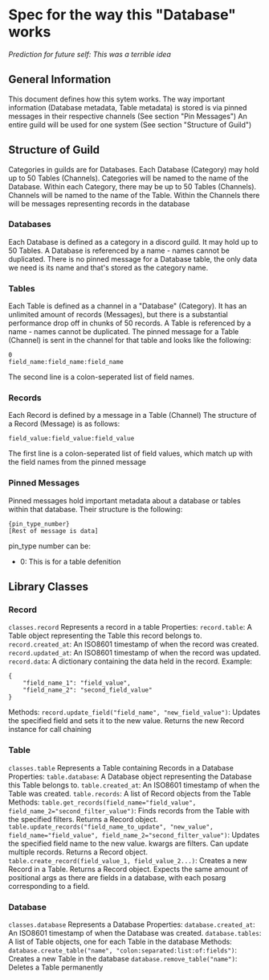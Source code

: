 # Spec for the way this "Database" works
*Prediction for future self: This was a terrible idea*

## General Information
This document defines how this sytem works.
The way important information (Database metadata, Table metadata) is stored is via pinned messages in their respective channels (See section "Pin Messages")
An entire guild will be used for one system (See section "Structure of Guild")

## Structure of Guild
Categories in guilds are for Databases.
Each Database (Category) may hold up to 50 Tables (Channels).
Categories will be named to the name of the Database.
Within each Category, there may be up to 50 Tables (Channels).
Channels will be named to the name of the Table.
Within the Channels there will be messages representing records in the database

### Databases
Each Database is defined as a category in a discord guild. It may hold up to 50 Tables.
A Database is referenced by a name - names cannot be duplicated.
There is no pinned message for a Database table, the only data we need is its name and that's stored as the category name.

### Tables
Each Table is defined as a channel in a "Database" (Category). It has an unlimited amount of records (Messages), but there is a substantial performance drop off in chunks of 50 records.
A Table is referenced by a name - names cannot be duplicated.
The pinned message for a Table (Channel) is sent in the channel for that table and looks like the following:
```
0
field_name:field_name:field_name
```
The second line is a colon-seperated list of field names.

### Records
Each Record is defined by a message in a Table (Channel)
The structure of a Record (Message) is as follows:
```
field_value:field_value:field_value
```
The first line is a colon-seperated list of field values, which match up with the field names from the pinned message

### Pinned Messages
Pinned messages hold important metadata about a database or tables within that database.
Their structure is the following:
```
{pin_type_number}
[Rest of message is data]
```
pin_type number can be:
 - 0: This is for a table defenition

## Library Classes
### Record
`classes.record`
Represents a record in a table
Properties:
`record.table`: A Table object representing the Table this record belongs to.
`record.created_at`: An ISO8601 timestamp of when the record was created.
`record.updated_at`: An ISO8601 timestamp of when the record was updated.
`record.data`: A dictionary containing the data held in the record. Example: 
```
{
    "field_name_1": "field_value",
    "field_name_2": "second_field_value"
}
```
Methods:
`record.update_field("field_name", "new_field_value")`: Updates the specified field and sets it to the new value. Returns the new Record instance for call chaining

### Table
`classes.table`
Represents a Table containing Records in a Database
Properties:
`table.database`: A Database object representing the Database this Table belongs to.
`table.created_at`: An ISO8601 timestamp of when the Table was created.
`table.records`: A list of Record objects from the Table
Methods:
`table.get_records(field_name="field_value", field_name_2="second_filter_value")`: Finds records from the Table with the specified filters. Returns a Record object.
`table.update_records("field_name_to_update", "new_value", field_name="field_value", field_name_2="second_filter_value")`: Updates the specified field name to the new value. kwargs are filters. Can update multiple records. Returns a Record object.
`table.create_record(field_value_1, field_value_2...)`: Creates a new Record in a Table. Returns a Record object. Expects the same amount of positional args as there are fields in a database, with each posarg corresponding to a field.

### Database
`classes.database`
Represents a Database
Properties:
`database.created_at`: An ISO8601 timestamp of when the Database was created.
`database.tables`: A list of Table objects, one for each Table in the database
Methods:
`database.create_table("name", "colon:separated:list:of:fields")`: Creates a new Table in the database
`database.remove_table("name")`: Deletes a Table permanently
